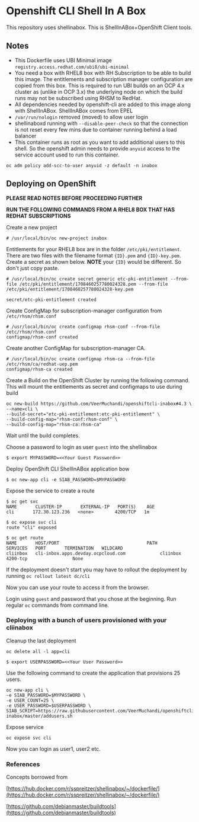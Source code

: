 # Openshift CLI Shell In A Box

This repository uses shellinabox. This is ShellInABox+OpenShift Client tools. 

## Notes
* This Dockerfile uses UBI Minimal image `registry.access.redhat.com/ubi8/ubi-minimal`
* You need a box with RHEL8 box with RH Subscription to be able to build this image. The entitlements and subscription manager configuration are copied from this box. This is required to run UBI builds on an OCP 4.x cluster as (unlike in OCP 3.x) the underlying node on which the build runs may not be subscribed using RHSM to RedHat.
* All dependencies needed by openshift-cli are added to this image along with ShellInABox. ShellInABox comes from EPEL
* `/var/run/nologin` removed (moved) to allow user login
* shellinaboxd running with `--disable-peer-check` so that the connection is not reset every few mins due to container running behind a load balancer
* This container runs as root as you want to add additional users to this shell. So the openshift admin needs to provide `anyuid` access to the service account used to run this container. 

```
oc adm policy add-scc-to-user anyuid -z default -n inabox
```


## Deploying on OpenShift

**PLEASE READ NOTES BEFORE PROCEEDING FURTHER**

**RUN THE FOLLOWING COMMANDS FROM A RHEL8 BOX THAT HAS REDHAT SUBSCRIPTIONS**

Create a new project
```
# /usr/local/bin/oc new-project inabox
```

Entitlements for your RHEL8 box are in the folder `/etc/pki/entitlement`. There are two files with the filename format `{ID}.pem` and `{ID}-key.pem`. Create a secret as shown below. **NOTE** your `{ID}` would be different. So don't just copy paste.

```
# /usr/local/bin/oc create secret generic etc-pki-entitlement --from-file /etc/pki/entitlement/1708460257780024328.pem --from-file /etc/pki/entitlement/1708460257780024328-key.pem

secret/etc-pki-entitlement created
```

Create ConfigMap for subscription-manager configuration from `/etc/rhsm/rhsm.conf`

```
# /usr/local/bin/oc create configmap rhsm-conf --from-file /etc/rhsm/rhsm.conf 
configmap/rhsm-conf created
```

Create another ConfigMap for subscription-manager CA.

```
# /usr/local/bin/oc create configmap rhsm-ca --from-file /etc/rhsm/ca/redhat-uep.pem 
configmap/rhsm-ca created
```

Create a Build on the OpenShift Cluster by running the following command. This will mount the entitlements as secret and configmaps to use during build

```
oc new-build https://github.com/VeerMuchandi/openshiftcli-inabox#4.3 \
--name=cli \
--build-secret="etc-pki-entitlement:etc-pki-entitlement" \
--build-config-map="rhsm-conf:rhsm-conf" \
--build-config-map="rhsm-ca:rhsm-ca"
```
Wait until the build completes.


Choose a password to login as user `guest` into the shellinabox
```
$ export MYPASSWORD=<<Your Guest Password>>
```

Deploy OpenShift CLI ShellInABox application bow

```
$ oc new-app cli -e SIAB_PASSWORD=$MYPASSWORD
```

Expose the service to create a route

```
$ oc get svc                                                                                                            
NAME       CLUSTER-IP       EXTERNAL-IP   PORT(S)    AGE                                                                                     
cli       172.30.123.236   <none>        4200/TCP   1m  

$ oc expose svc cli                                                                                               
route "cli" exposed                             

$ oc get route                                                                                                          
NAME       HOST/PORT                                 PATH      SERVICES   PORT       TERMINATION   WILDCARD                                  
cliinbox   cli-inbox.apps.devday.ocpcloud.com             cliinbox   4200-tcp                 None

```

If the deployment doesn't start you may have to rollout the deployment by running `oc rollout latest dc/cli`

Now you can use your route to access it from the browser.

Login using `guest` and password that you chose at the beginning. Run regular `oc` commands from command line.

### Deploying with a bunch of users provisioned with your cliinabox

Cleanup the last deployment

```
oc delete all -l app=cli
```

```
$ export USERPASSWORD=<<Your User Password>>
```

Use the following command to create the application that provisions 25 users. 

```
oc new-app cli \
-e SIAB_PASSWORD=$MYPASSWORD \
-e USER_COUNT=25 \
-e USER_PASSWORD=$USERPASSWORD \
SIAB_SCRIPT=https://raw.githubusercontent.com/VeerMuchandi/openshiftcli-inabox/master/addusers.sh

```

Expose service

```
oc expose svc cli
```

Now you can login as user1, user2 etc.

### References

Concepts borrowed from 

[https://hub.docker.com/r/sspreitzer/shellinabox/~/dockerfile/](https://hub.docker.com/r/sspreitzer/shellinabox/~/dockerfile/)

[https://github.com/debianmaster/buildtools](https://github.com/debianmaster/buildtools)
